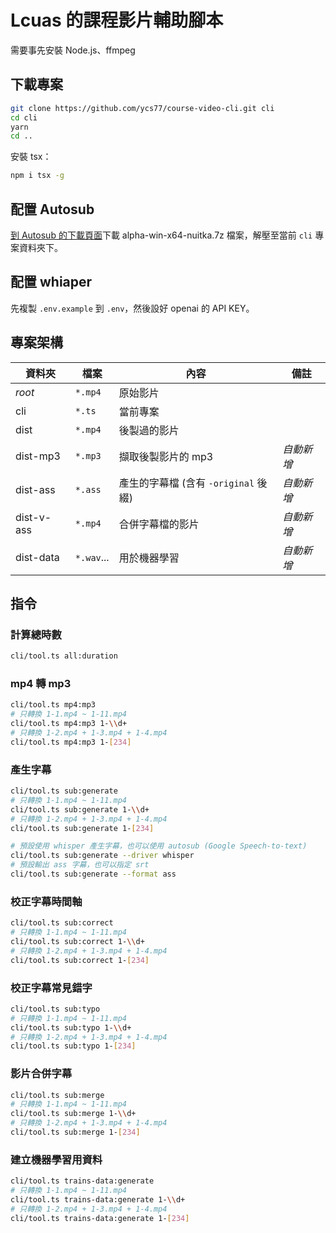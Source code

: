# Lcuas 的課程影片輔助腳本

需要事先安裝 Node.js、ffmpeg

## 下載專案

```bash
git clone https://github.com/ycs77/course-video-cli.git cli
cd cli
yarn
cd ..
```

安裝 tsx：

```bash
npm i tsx -g
```

## 配置 Autosub

[到 Autosub 的下載頁面](https://github.com/BingLingGroup/autosub/releases/tag/0.5.7-alpha)下載 alpha-win-x64-nuitka.7z 檔案，解壓至當前 `cli` 專案資料夾下。

## 配置 whiaper

先複製 `.env.example` 到 `.env`，然後設好 openai 的 API KEY。

## 專案架構

| 資料夾     | 檔案       | 內容                                 | 備註       |
| ---------- | ---------- | ------------------------------------ | ---------- |
| *root*     | `*.mp4`    | 原始影片                             |            |
| cli        | `*.ts`     | 當前專案                             |            |
| dist       | `*.mp4`    | 後製過的影片                         |            |
| dist-mp3   | `*.mp3`    | 擷取後製影片的 mp3                   | *自動新增* |
| dist-ass   | `*.ass`    | 產生的字幕檔 (含有 `-original` 後綴) | *自動新增* |
| dist-v-ass | `*.mp4`    | 合併字幕檔的影片                     | *自動新增* |
| dist-data  | `*.wav`... | 用於機器學習                         | *自動新增* |

## 指令

### 計算總時數

```bash
cli/tool.ts all:duration
```

### mp4 轉 mp3

```bash
cli/tool.ts mp4:mp3
# 只轉換 1-1.mp4 ~ 1-11.mp4
cli/tool.ts mp4:mp3 1-\\d+
# 只轉換 1-2.mp4 + 1-3.mp4 + 1-4.mp4
cli/tool.ts mp4:mp3 1-[234]
```

### 產生字幕

```bash
cli/tool.ts sub:generate
# 只轉換 1-1.mp4 ~ 1-11.mp4
cli/tool.ts sub:generate 1-\\d+
# 只轉換 1-2.mp4 + 1-3.mp4 + 1-4.mp4
cli/tool.ts sub:generate 1-[234]

# 預設使用 whisper 產生字幕，也可以使用 autosub (Google Speech-to-text)
cli/tool.ts sub:generate --driver whisper
# 預設輸出 ass 字幕，也可以指定 srt
cli/tool.ts sub:generate --format ass
```

### 校正字幕時間軸

```bash
cli/tool.ts sub:correct
# 只轉換 1-1.mp4 ~ 1-11.mp4
cli/tool.ts sub:correct 1-\\d+
# 只轉換 1-2.mp4 + 1-3.mp4 + 1-4.mp4
cli/tool.ts sub:correct 1-[234]
```

### 校正字幕常見錯字

```bash
cli/tool.ts sub:typo
# 只轉換 1-1.mp4 ~ 1-11.mp4
cli/tool.ts sub:typo 1-\\d+
# 只轉換 1-2.mp4 + 1-3.mp4 + 1-4.mp4
cli/tool.ts sub:typo 1-[234]
```

### 影片合併字幕

```bash
cli/tool.ts sub:merge
# 只轉換 1-1.mp4 ~ 1-11.mp4
cli/tool.ts sub:merge 1-\\d+
# 只轉換 1-2.mp4 + 1-3.mp4 + 1-4.mp4
cli/tool.ts sub:merge 1-[234]
```

### 建立機器學習用資料

```bash
cli/tool.ts trains-data:generate
# 只轉換 1-1.mp4 ~ 1-11.mp4
cli/tool.ts trains-data:generate 1-\\d+
# 只轉換 1-2.mp4 + 1-3.mp4 + 1-4.mp4
cli/tool.ts trains-data:generate 1-[234]
```
